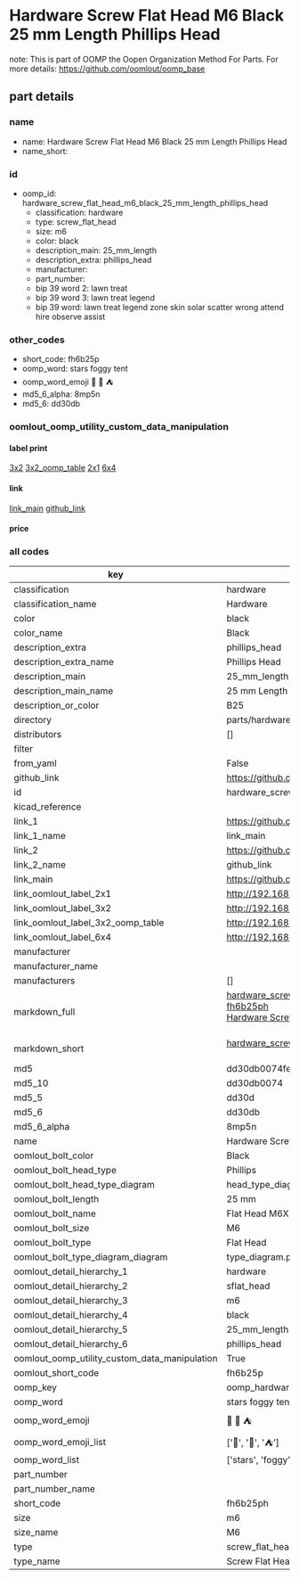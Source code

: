 # Hardware Screw Flat Head M6 Black 25 mm Length Phillips Head  

note: This is part of OOMP the Oopen Organization Method For Parts. For more details: https://github.com/oomlout/oomp_base

##  part details





### name
* name: Hardware Screw Flat Head M6 Black 25 mm Length Phillips Head
* name_short: 
### id
* oomp_id: hardware_screw_flat_head_m6_black_25_mm_length_phillips_head
  * classification: hardware
  * type: screw_flat_head
  * size: m6
  * color: black
  * description_main: 25_mm_length
  * description_extra: phillips_head
  * manufacturer: 
  * part_number: 
  * bip 39 word 2: lawn treat
  * bip 39 word 3: lawn treat legend
  * bip 39 word: lawn treat legend zone skin solar scatter wrong attend hire observe assist

### other_codes
* short_code: fh6b25p
* oomp_word: stars foggy tent
* oomp_word_emoji :stars: :foggy: :tent:
* md5_6_alpha: 8mp5n
* md5_6: dd30db






### oomlout_oomp_utility_custom_data_manipulation
#### label print
[3x2](http://192.168.1.245:1112/?label=oomp%208mp5n)
[3x2_oomp_table](http://192.168.1.107:1112/?label=oomp%208mp5n)
[2x1](http://192.168.1.242:1112/?label=oomp%208mp5n)
[6x4](http://192.168.1.55:1112/?label=oomp%208mp5n)    

#### link

[link_main](https://github.com/oomlout/oomlout_oomp_current_version_messy/tree/main/parts/hardware_screw_flat_head_m6_black_25_mm_length_phillips_head) [github_link](https://github.com/oomlout/oomlout_oomp_part_src/tree/main/parts/hardware_screw_flat_head_m6_black_25_mm_length_phillips_head)                             

#### price







### all codes 
| key | value |  
| --- | --- |  
| classification | hardware |  
| classification_name | Hardware |  
| color | black |  
| color_name | Black |  
| description_extra | phillips_head |  
| description_extra_name | Phillips Head |  
| description_main | 25_mm_length |  
| description_main_name | 25 mm Length |  
| description_or_color | B25 |  
| directory | parts/hardware_screw_flat_head_m6_black_25_mm_length_phillips_head |  
| distributors | [] |  
| filter |  |  
| from_yaml | False |  
| github_link | https://github.com/oomlout/oomlout_oomp_part_src/tree/main/parts/hardware_screw_flat_head_m6_black_25_mm_length_phillips_head |  
| id | hardware_screw_flat_head_m6_black_25_mm_length_phillips_head |  
| kicad_reference |  |  
| link_1 | https://github.com/oomlout/oomlout_oomp_current_version_messy/tree/main/parts/hardware_screw_flat_head_m6_black_25_mm_length_phillips_head |  
| link_1_name | link_main |  
| link_2 | https://github.com/oomlout/oomlout_oomp_part_src/tree/main/parts/hardware_screw_flat_head_m6_black_25_mm_length_phillips_head |  
| link_2_name | github_link |  
| link_main | https://github.com/oomlout/oomlout_oomp_current_version_messy/tree/main/parts/hardware_screw_flat_head_m6_black_25_mm_length_phillips_head |  
| link_oomlout_label_2x1 | http://192.168.1.242:1112/?label=oomp%208mp5n |  
| link_oomlout_label_3x2 | http://192.168.1.245:1112/?label=oomp%208mp5n |  
| link_oomlout_label_3x2_oomp_table | http://192.168.1.107:1112/?label=oomp%208mp5n |  
| link_oomlout_label_6x4 | http://192.168.1.55:1112/?label=oomp%208mp5n |  
| manufacturer |  |  
| manufacturer_name |  |  
| manufacturers | [] |  
| markdown_full | [hardware_screw_flat_head_m6_black_25_mm_length_phillips_head](https://github.com/oomlout/oomlout_oomp_current_version_messy/tree/main/parts/hardware_screw_flat_head_m6_black_25_mm_length_phillips_head)<br>[fh6b25ph](https://github.com/oomlout/oomlout_oomp_current_version_messy/tree/main/parts/hardware_screw_flat_head_m6_black_25_mm_length_phillips_head)<br>[Hardware Screw Flat Head M6 Black 25 Mm Length Phillips Head](https://github.com/oomlout/oomlout_oomp_current_version_messy/tree/main/parts/hardware_screw_flat_head_m6_black_25_mm_length_phillips_head)<br><br> |  
| markdown_short | [hardware_screw_flat_head_m6_black_25_mm_length_phillips_head](https://github.com/oomlout/oomlout_oomp_current_version_messy/tree/main/parts/hardware_screw_flat_head_m6_black_25_mm_length_phillips_head)<br><br> |  
| md5 | dd30db0074feb80f39e54ffcff39f3f0 |  
| md5_10 | dd30db0074 |  
| md5_5 | dd30d |  
| md5_6 | dd30db |  
| md5_6_alpha | 8mp5n |  
| name | Hardware Screw Flat Head M6 Black 25 mm Length Phillips Head |  
| oomlout_bolt_color | Black |  
| oomlout_bolt_head_type | Phillips |  
| oomlout_bolt_head_type_diagram | head_type_diagram.png |  
| oomlout_bolt_length | 25 mm |  
| oomlout_bolt_name | Flat Head M6X25 mm Black (Phillips) |  
| oomlout_bolt_size | M6 |  
| oomlout_bolt_type | Flat Head |  
| oomlout_bolt_type_diagram_diagram | type_diagram.png |  
| oomlout_detail_hierarchy_1 | hardware |  
| oomlout_detail_hierarchy_2 | sflat_head |  
| oomlout_detail_hierarchy_3 | m6 |  
| oomlout_detail_hierarchy_4 | black |  
| oomlout_detail_hierarchy_5 | 25_mm_length |  
| oomlout_detail_hierarchy_6 | phillips_head |  
| oomlout_oomp_utility_custom_data_manipulation | True |  
| oomlout_short_code | fh6b25p |  
| oomp_key | oomp_hardware_screw_flat_head_m6_black_25_mm_length_phillips_head |  
| oomp_word | stars foggy tent |  
| oomp_word_emoji | :stars: :foggy: :tent: |  
| oomp_word_emoji_list | [':stars:', ':foggy:', ':tent:'] |  
| oomp_word_list | ['stars', 'foggy', 'tent'] |  
| part_number |  |  
| part_number_name |  |  
| short_code | fh6b25ph |  
| size | m6 |  
| size_name | M6 |  
| type | screw_flat_head |  
| type_name | Screw Flat Head |  
